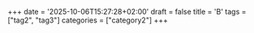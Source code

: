 +++
date = '2025-10-06T15:27:28+02:00'
draft = false
title = 'B'
tags = ["tag2", "tag3"]
categories = ["category2"]
+++
